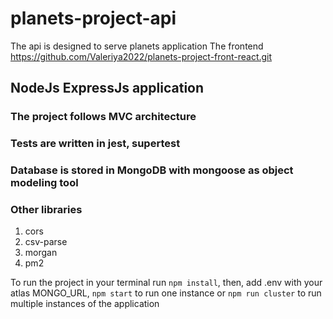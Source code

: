 # planets-project-api
The api is designed to serve planets application
The frontend https://github.com/Valeriya2022/planets-project-front-react.git

## NodeJs ExpressJs application 
### The project follows MVC architecture
### Tests are written in jest, supertest
### Database is stored in MongoDB with mongoose as object modeling tool

### Other libraries 
1) cors
2) csv-parse
3) morgan
4) pm2 

To run the project in your terminal run
```npm install```, then,
add .env with your atlas MONGO_URL,
```npm start``` to run one instance or
```npm run cluster``` to run multiple instances of the application

